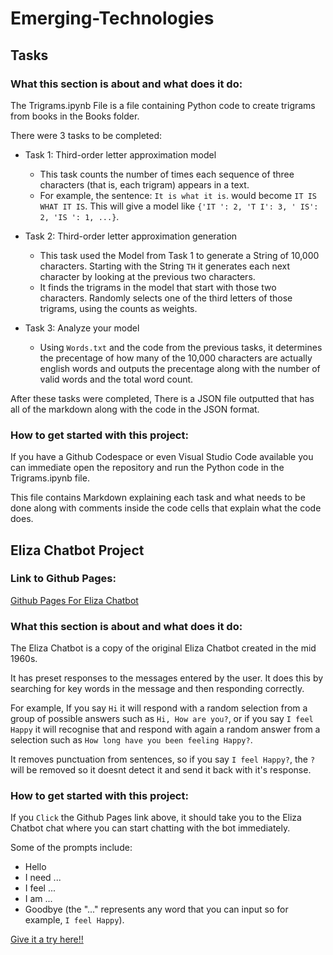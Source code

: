 # Emerging-Technologies

## Tasks
### What this section is about and what does it do:

The Trigrams.ipynb File is a file containing Python code to create trigrams from books in the Books folder.

There were 3 tasks to be completed:
- Task 1: Third-order letter approximation model
  - This task counts the number of times each sequence of three characters (that is, each trigram) appears in a text.
  - For example, the sentence: ``It is what it is``. would become ``IT IS WHAT IT IS``. This will give a model like ``{'IT ': 2, 'T I': 3, ' IS': 2, 'IS ': 1, ...}``.
    
- Task 2: Third-order letter approximation generation
  - This task used the Model from Task 1 to generate a String of 10,000 characters. Starting with the String ``TH`` it generates each next character by looking at the previous two characters.
  - It finds the trigrams in the model that start with those two characters. Randomly selects one of the third letters of those trigrams, using the counts as weights.

- Task 3: Analyze your model
  - Using ``Words.txt`` and the code from the previous tasks, it determines the precentage of how many of the 10,000 characters are actually english words and outputs the precentage along with the number of valid words and the total word count.

After these tasks were completed, There is a JSON file outputted that has all of the markdown along with the code in the JSON format.

### How to get started with this project:

If you have a Github Codespace or even Visual Studio Code available you can immediate open the repository and run the Python code in the Trigrams.ipynb file.

This file contains Markdown explaining each task and what needs to be done along with comments inside the code cells that explain what the code does.

## Eliza Chatbot Project
### Link to Github Pages:
[Github Pages For Eliza Chatbot](https://leventekalman02.github.io/Emerging-Technologies-Tasks/)

### What this section is about and what does it do:

The Eliza Chatbot is a copy of the original Eliza Chatbot created in the mid 1960s. 

It has preset responses to the messages entered by the user. It does this by searching for key words in the message and then responding correctly.

For example, If you say ``Hi`` it will respond with a random selection from a group of possible answers such as ``Hi, How are you?``, or if you say ``I feel Happy`` it will recognise that and respond with again a random answer from a selection such as ``How long have you been feeling Happy?``.

It removes punctuation from sentences, so if you say ``I feel Happy?``, the ``?`` will be removed so it doesnt detect it and send it back with it's response.

### How to get started with this project:

If you ``Click`` the Github Pages link above, it should take you to the Eliza Chatbot chat where you can start chatting with the bot immediately. 

Some of the prompts include: 
- Hello
- I need ...
- I feel ...
- I am ...
- Goodbye
(the "..." represents any word that you can input so for example, ``I feel Happy``).

[Give it a try here!!](https://leventekalman02.github.io/Emerging-Technologies-Tasks/)
